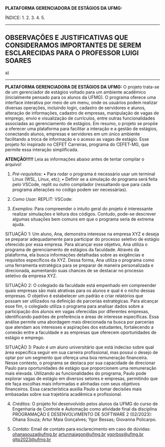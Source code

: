 
**PLATAFORMA GERENCIADORA DE ESTÁGIOS DA UFMG:**


ÍNDICE:
1.
2.
3.
4.
5. 

--------------------------------------------------------------------------------------------------------------------------------------------------------------------
OBSERVAÇÕES E JUSTIFICATIVAS QUE CONSIDERAMOS IMPORTANTES DE SEREM ESCLARECIDAS PARA O PROFESSOR LUIGI SOARES
--------------------------------------------------------------------------------------------------------------------------------------------------------------------
a) 












----------------------------------------------------------------------------------------------------------------------------------------------------------------------------------------------------------------------------------------------------------------------------------------------------------------------------------------

**PLATAFORMA GERENCIADORA DE ESTÁGIOS DA UFMG:**
O projeto trata-se de um gerenciador de estágios voltado para um ambiente acadêmico (inicialmente pensado para os alunos da UFMG). 
O programa oferece uma interface interativa por meio de um menu, onde os usuários podem realizar diversas operações, incluindo login, cadastro de servidores e alunos, alteração de informações, cadastro de empresas, manipulação de vagas de emprego, envio e visualização de currículos, entre outras funcionalidades associadas ao gerenciamento de estágios.
Em resumo, o projeto se propõe a oferecer uma plataforma para facilitar a interação e a gestão de estágios, conectando alunos, empresas e servidores em um único ambiente facilitando a troca de informação e o acesso as vagas de estágio. Esse projeto foi inspirado no CEFET Carreiras, programa do CEFET-MG, que permite essa interação simplificada. 



**ATENÇÃO!!!!!**
Leia as informações abaixo antes de tentar compilar o arquivo!

 1) *Pré-requisitos:* 
•	Para rodar o programa é necessário usar um terminal Linux (WSL, Linux, etc);
•	Definir se a simulação do programa será feita pelo VSCode, replit ou outro compilador (ressaltando que para cada programa alterações no código podem ser necessárias). 

2) *Como Usar:* 
REPLIT:
VSCode: 


3) *Exemplos:*
Para compreender o intuito geral do projeto é interessante realizar simulações e leitura dos códigos. Contudo, pode-se descrever algumas situações bem comuns em que o programa seria de extrema ajuda.

SITUAÇÃO 1:
Um aluno, Ana, demonstra interesse na empresa XYZ e deseja se preparar adequadamente para participar do processo seletivo de estágio oferecido por essa empresa. Para alcançar esse objetivo, Ana utiliza o programa de gerenciamento de estágios da faculdade. Através da plataforma, ela busca informações detalhadas sobre as exigências e requisitos específicos da XYZ. Dessa forma, Ana utiliza o programa como uma ferramenta estratégica para se preparar de maneira personalizada e direcionada, aumentando suas chances de se destacar no processo seletivo da empresa XYZ.

SITUAÇÃO 2:
O colegiado da faculdade está empenhado em compreender quais empresas são mais atrativas para os alunos e qual é o nicho dessas empresas. O objetivo é estabelecer um padrão e criar relatórios que possam ser utilizados na definição de parcerias estratégicas. Para alcançar esse fim, o colegiado utiliza o programa para analisar dados sobre a participação dos alunos em vagas oferecidas por diferentes empresas, identificando padrões de preferência e áreas de interesse específicas. Essa análise permite uma abordagem mais direcionada na busca por parcerias que atendam aos interesses e aspirações dos estudantes, fortalecendo a conexão entre a faculdade e as empresas que oferecem oportunidades de estágio e emprego.

SITUAÇÃO 3:
Paulo é um aluno universitário que está indeciso sobre qual área específica seguir em sua carreira profissional, mas possui o desejo de optar por um segmento que ofereça uma boa remuneração financeira. Nesse contexto, o programa se destaca por sua capacidade de direcionar Paulo para oportunidades de estágio que proporcionem uma remuneração mais elevada. Utilizando as funcionalidades do programa, Paulo pode explorar vagas de estágio em diversos setores e empresas, permitindo que ele faça escolhas mais informadas e alinhadas com seus objetivos financeiros. Essa característica auxilia Paulo a tomar decisões mais embasadas sobre sua trajetória acadêmica e profissional.


4) *Créditos:*
O projeto foi desenvolvido pelos alunos da UFMG do curso de Engenharia de Controle e Automação como atividade final da disciplina PROGRAMAÇÃO E DESENVOLVIMENTO DE SOFTWARE 2 (02/2023):
Ohana Souza; Artur Maia Gonçalves; Ygor Bessas; Giovanna Policarpo. 


5) *Contato:* 
Email de contato para esclarecimento em caso de dúvidas:
ohanasouza@ufmg.br 
arturmaiagon@ufmg.br
ygorbss@ufmg.br
gltp2023@ufmg.br
